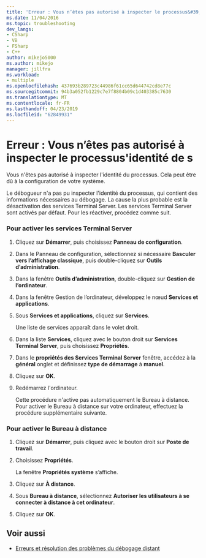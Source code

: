 ```yaml
---
title: 'Erreur : Vous n’êtes pas autorisé à inspecter le processus&#39;identité de s | Microsoft Docs'
ms.date: 11/04/2016
ms.topic: troubleshooting
dev_langs:
- CSharp
- VB
- FSharp
- C++
author: mikejo5000
ms.author: mikejo
manager: jillfra
ms.workload:
- multiple
ms.openlocfilehash: 437693b289723c44986f61cc65d644742cd8e77c
ms.sourcegitcommit: 94b3a052fb1229c7e7f8804b09c1d403385c7630
ms.translationtype: MT
ms.contentlocale: fr-FR
ms.lasthandoff: 04/23/2019
ms.locfileid: "62849931"
---
```

# <a name="error-you-do-not-have-permission-to-inspect-the-process39s-identity"></a>Erreur : Vous n’êtes pas autorisé à inspecter le processus&#39;identité de s
Vous n'êtes pas autorisé à inspecter l'identité du processus. Cela peut être dû à la configuration de votre système.

 Le débogueur n'a pas pu inspecter l'identité du processus, qui contient des informations nécessaires au débogage. La cause la plus probable est la désactivation des services Terminal Server. Les services Terminal Server sont activés par défaut. Pour les réactiver, procédez comme suit.

### <a name="to-enable-terminal-services"></a>Pour activer les services Terminal Server

1. Cliquez sur **Démarrer**, puis choisissez **Panneau de configuration**.

2. Dans le Panneau de configuration, sélectionnez si nécessaire **Basculer vers l’affichage classique**, puis double-cliquez sur **Outils d’administration**.

3. Dans la fenêtre **Outils d’administration**, double-cliquez sur **Gestion de l’ordinateur**.

4. Dans la fenêtre Gestion de l’ordinateur, développez le nœud **Services et applications**.

5. Sous **Services et applications**, cliquez sur **Services**.

     Une liste de services apparaît dans le volet droit.

6. Dans la liste **Services**, cliquez avec le bouton droit sur **Services Terminal Server**, puis choisissez **Propriétés**.

7. Dans le **propriétés des Services Terminal Server** fenêtre, accédez à la **général** onglet et définissez **type de démarrage** à **manuel**.

8. Cliquez sur **OK**.

9. Redémarrez l'ordinateur.

     Cette procédure n'active pas automatiquement le Bureau à distance. Pour activer le Bureau à distance sur votre ordinateur, effectuez la procédure supplémentaire suivante.

### <a name="to-enable-remote-desktop"></a>Pour activer le Bureau à distance

1. Cliquez sur **Démarrer**, puis cliquez avec le bouton droit sur **Poste de travail**.

2. Choisissez **Propriétés**.

     La fenêtre **Propriétés système** s’affiche.

3. Cliquez sur **À distance**.

4. Sous **Bureau à distance**, sélectionnez **Autoriser les utilisateurs à se connecter à distance à cet ordinateur**.

5. Cliquez sur **OK**.

## <a name="see-also"></a>Voir aussi
- [Erreurs et résolution des problèmes du débogage distant](../debugger/remote-debugging-errors-and-troubleshooting.md)